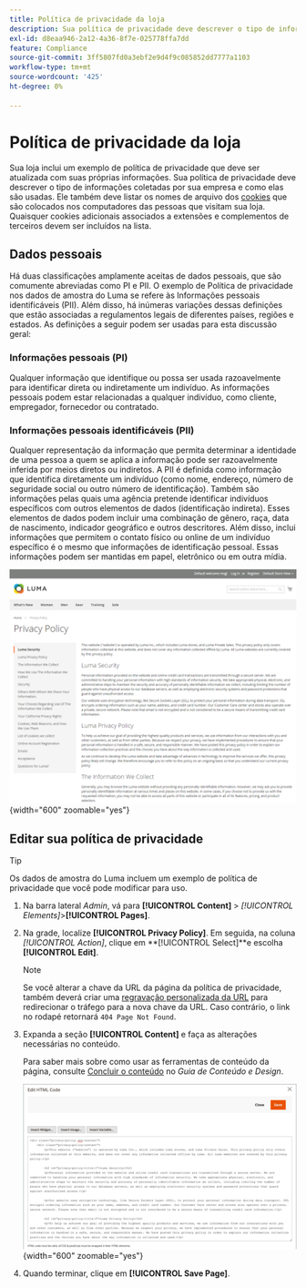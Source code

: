 ```yaml
---
title: Política de privacidade da loja
description: Sua política de privacidade deve descrever o tipo de informações coletadas por sua empresa e como elas são usadas.
exl-id: d8eaa946-2a12-4a36-8f7e-025778ffa7dd
feature: Compliance
source-git-commit: 3ff5807fd0a3ebf2e9d4f9c085852dd7777a1103
workflow-type: tm+mt
source-wordcount: '425'
ht-degree: 0%

---
```


# Política de privacidade da loja

Sua loja inclui um exemplo de política de privacidade que deve ser atualizada com suas próprias informações. Sua política de privacidade deve descrever o tipo de informações coletadas por sua empresa e como elas são usadas. Ele também deve listar os nomes de arquivo dos [cookies](compliance-cookie-law.md#default-cookies) que são colocados nos computadores das pessoas que visitam sua loja. Quaisquer cookies adicionais associados a extensões e complementos de terceiros devem ser incluídos na lista.

## Dados pessoais

Há duas classificações amplamente aceitas de dados pessoais, que são comumente abreviadas como PI e PII. O exemplo de Política de privacidade nos dados de amostra do Luma se refere às Informações pessoais identificáveis (PII). Além disso, há inúmeras variações dessas definições que estão associadas a regulamentos legais de diferentes países, regiões e estados. As definições a seguir podem ser usadas para esta discussão geral:

### Informações pessoais (PI)

Qualquer informação que identifique ou possa ser usada razoavelmente para identificar direta ou indiretamente um indivíduo. As informações pessoais podem estar relacionadas a qualquer indivíduo, como cliente, empregador, fornecedor ou contratado.

### Informações pessoais identificáveis (PII)

Qualquer representação da informação que permita determinar a identidade de uma pessoa a quem se aplica a informação pode ser razoavelmente inferida por meios diretos ou indiretos. A PII é definida como informação que identifica diretamente um indivíduo (como nome, endereço, número de seguridade social ou outro número de identificação). Também são informações pelas quais uma agência pretende identificar indivíduos específicos com outros elementos de dados (identificação indireta). Esses elementos de dados podem incluir uma combinação de gênero, raça, data de nascimento, indicador geográfico e outros descritores. Além disso, inclui informações que permitem o contato físico ou online de um indivíduo específico é o mesmo que informações de identificação pessoal. Essas informações podem ser mantidas em papel, eletrônico ou em outra mídia.

![Exemplo de vitrine - política de privacidade](./assets/storefront-privacy-policy.png){width="600" zoomable="yes"}

## Editar sua política de privacidade

>[!TIP]
>
>Os dados de amostra do Luma incluem um exemplo de política de privacidade que você pode modificar para uso.

1. Na barra lateral _Admin_, vá para **[!UICONTROL Content]** > _[!UICONTROL Elements]_>**[!UICONTROL Pages]**.

1. Na grade, localize **[!UICONTROL Privacy Policy]**. Em seguida, na coluna _[!UICONTROL Action]_, clique em **[!UICONTROL Select]**e escolha **[!UICONTROL Edit]**.

   >[!NOTE]
   >
   >Se você alterar a chave da URL da página da política de privacidade, também deverá criar uma [regravação personalizada da URL](../merchandising-promotions/url-rewrite-custom.md) para redirecionar o tráfego para a nova chave da URL. Caso contrário, o link no rodapé retornará `404 Page Not Found`.

1. Expanda a seção **[!UICONTROL Content]** e faça as alterações necessárias no conteúdo.

   Para saber mais sobre como usar as ferramentas de conteúdo da página, consulte [Concluir o conteúdo](../content-design/page-add.md#step-2-complete-the-content) no _Guia de Conteúdo e Design_.

   ![Página da Política de Privacidade - editar conteúdo](./assets/page-privacy-content-edit.png){width="600" zoomable="yes"}

1. Quando terminar, clique em **[!UICONTROL Save Page]**.
